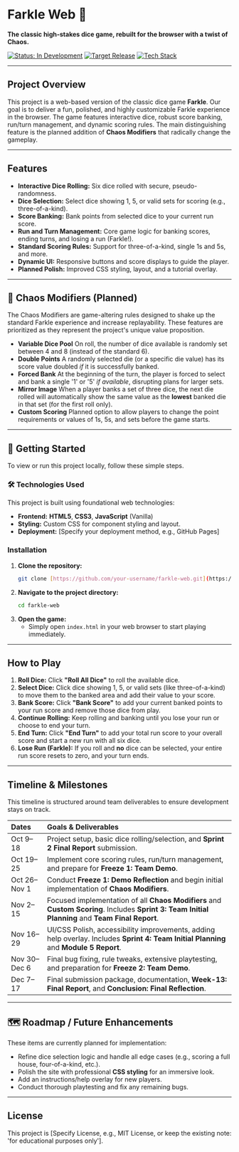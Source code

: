 # Farkle Web 🎲
**The classic high-stakes dice game, rebuilt for the browser with a twist of Chaos.**

[![Status: In Development](https://img.shields.io/badge/Status-In%20Development-blue)](https://github.com/your-username/farkle-web)
[![Target Release](https://img.shields.io/badge/Target%20Release-Dec%2013th%2C%202024-red)](https://github.com/your-username/farkle-web)
[![Tech Stack](https://img.shields.io/badge/Tech-HTML%20%7C%20CSS%20%7C%20JS-orange)](https://github.com/your-username/farkle-web)

---

## Project Overview

This project is a web-based version of the classic dice game **Farkle**. Our goal is to deliver a fun, polished, and highly customizable Farkle experience in the browser. The game features interactive dice, robust score banking, run/turn management, and dynamic scoring rules. The main distinguishing feature is the planned addition of **Chaos Modifiers** that radically change the gameplay.

---

## Features

- **Interactive Dice Rolling:** Six dice rolled with secure, pseudo-randomness.
- **Dice Selection:** Select dice showing 1, 5, or valid sets for scoring (e.g., three-of-a-kind).
- **Score Banking:** Bank points from selected dice to your current run score.
- **Run and Turn Management:** Core game logic for banking scores, ending turns, and losing a run (Farkle!).
- **Standard Scoring Rules:** Support for three-of-a-kind, single 1s and 5s, and more.
- **Dynamic UI:** Responsive buttons and score displays to guide the player.
- **Planned Polish:** Improved CSS styling, layout, and a tutorial overlay.

---

## 🤯 Chaos Modifiers (Planned)

The Chaos Modifiers are game-altering rules designed to shake up the standard Farkle experience and increase replayability. These features are prioritized as they represent the project's unique value proposition.


- **Variable Dice Pool** On roll, the number of dice available is randomly set between 4 and 8 (instead of the standard 6).
- **Double Points** A randomly selected die (or a specific die value) has its score value doubled *if* it is successfully banked.
- **Forced Bank** At the beginning of the turn, the player is forced to select and bank a single '1' or '5' *if available*, disrupting plans for larger sets.
- **Mirror Image** When a player banks a set of three dice, the next die rolled will automatically show the same value as the **lowest** banked die in that set (for the first roll only).
- **Custom Scoring** Planned option to allow players to change the point requirements or values of 1s, 5s, and sets before the game starts.

---

## 🚀 Getting Started

To view or run this project locally, follow these simple steps.

### 🛠️ Technologies Used

This project is built using foundational web technologies:

- **Frontend:** **HTML5**, **CSS3**, **JavaScript** (Vanilla)
- **Styling:** Custom CSS for component styling and layout.
- **Deployment:** [Specify your deployment method, e.g., GitHub Pages]

### Installation

1.  **Clone the repository:**
    ```bash
    git clone [https://github.com/your-username/farkle-web.git](https://github.com/your-username/farkle-web.git)
    ```
2.  **Navigate to the project directory:**
    ```bash
    cd farkle-web
    ```
3.  **Open the game:**
    * Simply open `index.html` in your web browser to start playing immediately.

---

## How to Play

1.  **Roll Dice:** Click **"Roll All Dice"** to roll the available dice.
2.  **Select Dice:** Click dice showing 1, 5, or valid sets (like three-of-a-kind) to move them to the banked area and add their value to your score.
3.  **Bank Score:** Click **"Bank Score"** to add your current banked points to your run score and remove those dice from play.
4.  **Continue Rolling:** Keep rolling and banking until you lose your run or choose to end your turn.
5.  **End Turn:** Click **"End Turn"** to add your total run score to your overall score and start a new run with all six dice.
6.  **Lose Run (Farkle):** If you roll and **no** dice can be selected, your entire run score resets to zero, and your turn ends.

---

## Timeline & Milestones

This timeline is structured around team deliverables to ensure development stays on track.

| Dates | Goals & Deliverables |
| :--- | :--- |
| Oct 9–18 | Project setup, basic dice rolling/selection, and **Sprint 2 Final Report** submission. |
| Oct 19–25 | Implement core scoring rules, run/turn management, and prepare for **Freeze 1: Team Demo**. |
| Oct 26–Nov 1 | Conduct **Freeze 1: Demo Reflection** and begin initial implementation of **Chaos Modifiers**. |
| Nov 2–15 | Focused implementation of all **Chaos Modifiers** and **Custom Scoring**. Includes **Sprint 3: Team Initial Planning** and **Team Final Report**. |
| Nov 16–29 | UI/CSS Polish, accessibility improvements, adding help overlay. Includes **Sprint 4: Team Initial Planning** and **Module 5 Report**. |
| Nov 30–Dec 6 | Final bug fixing, rule tweaks, extensive playtesting, and preparation for **Freeze 2: Team Demo**. |
| Dec 7–17 | Final submission package, documentation, **Week-13: Final Report**, and **Conclusion: Final Reflection**. |

---

## 🗺️ Roadmap / Future Enhancements

These items are currently planned for implementation:

-   Refine dice selection logic and handle all edge cases (e.g., scoring a full house, four-of-a-kind, etc.).
-   Polish the site with professional **CSS styling** for an immersive look.
-   Add an instructions/help overlay for new players.
-   Conduct thorough playtesting and fix any remaining bugs.

---


## License

This project is [Specify License, e.g., MIT License, or keep the existing note: 'for educational purposes only'].